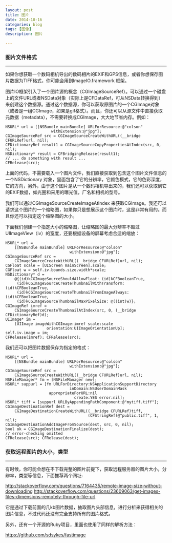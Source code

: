 ```yaml
---
layout: post
title: 图片
date: 2014-10-16
categories: blog
tags: [图像]
description: 图片

---
```


### 图片文件格式

* * *

如果你想获取一个数码相机导出的数码相片的EXIF和GPS信息，或者你想保存图片数据为TIFF格式，你可能会用到ImageIO.framework 框架。

图片IO框架引入了一个图片源的概念（CGImageSourceRef）。可以通过一个磁盘上的文件URL或者NSData对象（实际上是CFDataRef，可从NSData转换得到）来创建这个数据源。通过这个数据源，你可以获取原图片的一个CGImage对象（或者是一组CGImage，如果是gif格式）。而且，你还可以从源文件中直接获取元数据（metadata），不需要转换成CGImage，大大地节省内存。例如：

    NSURL* url = [[NSBundle mainBundle] URLForResource:@"colson"
                        withExtension:@"jpg"];
    CGImageSourceRef src = CGImageSourceCreateWithURL((__bridge CFURLRef)url, nil);
    CFDictionaryRef result1 = CGImageSourceCopyPropertiesAtIndex(src, 0, nil);
    NSDictionary* result = CFBridgingRelease(result1);
    // ... do something with result ...
    CFRelease(src);
    

上面的代码，不需要载入一个图片文件，我们直接获取到包含这个图片文件信息的一个NSDictionary 对象，里面包含了它的分辨率，它颜色模式，它的色彩深度，它的方向，另外，由于这个图片是从一个数码相机导出来的，我们还可以获取到它的EXIF数据，如光圈和采用的曝光值，厂名和相机的型号。

我们可以通过CGImageSourceCreateImageAtIndex 来获取CGImage。我还可以请求这个图片的一个缩略图，如果你只是想展示这个图片时，这是非常有用的。而且你还可以指定这个缩略图的大小。

下面我们创建一个指定大小的缩略图，让缩略图的最大分辨率不超过UIImageView（iv）的宽度，还要根据设备的屏幕考虑合适的缩放：

    NSURL* url =
        [[NSBundle mainBundle] URLForResource:@"colson"
                                withExtension:@"jpg"];
    CGImageSourceRef src =
        CGImageSourceCreateWithURL((__bridge CFURLRef)url, nil);
    CGFloat scale = [UIScreen mainScreen].scale;
    CGFloat w = self.iv.bounds.size.width*scale;
    NSDictionary* d =
        @{(id)kCGImageSourceShouldAllowFloat: (id)kCFBooleanTrue,
         (id)kCGImageSourceCreateThumbnailWithTransform: (id)kCFBooleanTrue,
         (id)kCGImageSourceCreateThumbnailFromImageAlways: (id)kCFBooleanTrue,
         (id)kCGImageSourceThumbnailMaxPixelSize: @((int)w)};
    CGImageRef imref =
        CGImageSourceCreateThumbnailAtIndex(src, 0, (__bridge CFDictionaryRef)d);
    UIImage* im =
        [UIImage imageWithCGImage:imref scale:scale
                      orientation:UIImageOrientationUp];
    self.iv.image = im;
    CFRelease(imref); CFRelease(src);
    

我们还可以把图片数据保存为指定的格式：

    NSURL* url =
        [[NSBundle mainBundle] URLForResource:@"colson"
                                withExtension:@"jpg"];
    CGImageSourceRef src =
        CGImageSourceCreateWithURL((__bridge CFURLRef)url, nil);
    NSFileManager* fm = [NSFileManager new];
    NSURL* suppurl = [fm URLForDirectory:NSApplicationSupportDirectory
                                inDomain:NSUserDomainMask
                       appropriateForURL:nil
                                  create:YES error:nil];
    NSURL* tiff = [suppurl URLByAppendingPathComponent:@"mytiff.tiff"];
    CGImageDestinationRef dest =
        CGImageDestinationCreateWithURL((__bridge CFURLRef)tiff,
                                        (CFStringRef)@"public.tiff", 1, nil);
    CGImageDestinationAddImageFromSource(dest, src, 0, nil);
    bool ok = CGImageDestinationFinalize(dest);
    // error-checking omitted
    CFRelease(src); CFRelease(dest);
    

### 获取远程图片的大小，类型

* * *

有时候，你可能会想在不下载完整的图片前提下，获取远程服务器的图片大小，分辨率，类型等信息，下面推荐两个网址:

<http://stackoverflow.com/questions/7164435/remote-image-size-without-downloading> <http://stackoverflow.com/questions/23609063/get-images-files-dimensions-remotely-through-file-url>

它是通过下载前面的几kb图片数据，抽取图片头部信息，进行分析来获得相关的图片信息，不过代码还没有完全支持所有的图片格式。

另外，还有一个开源的Ruby项目，里面也使用了同样的解析方法：

https://github.com/sdsykes/fastimage
